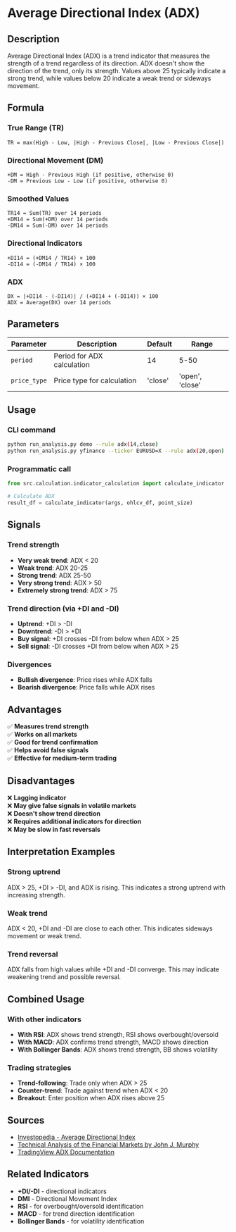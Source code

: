 # Average Directional Index (ADX)

## Description

Average Directional Index (ADX) is a trend indicator that measures the strength of a trend regardless of its direction. ADX doesn't show the direction of the trend, only its strength. Values above 25 typically indicate a strong trend, while values below 20 indicate a weak trend or sideways movement.

## Formula

### True Range (TR)
```
TR = max(High - Low, |High - Previous Close|, |Low - Previous Close|)
```

### Directional Movement (DM)
```
+DM = High - Previous High (if positive, otherwise 0)
-DM = Previous Low - Low (if positive, otherwise 0)
```

### Smoothed Values
```
TR14 = Sum(TR) over 14 periods
+DM14 = Sum(+DM) over 14 periods
-DM14 = Sum(-DM) over 14 periods
```

### Directional Indicators
```
+DI14 = (+DM14 / TR14) × 100
-DI14 = (-DM14 / TR14) × 100
```

### ADX
```
DX = |+DI14 - (-DI14)| / (+DI14 + (-DI14)) × 100
ADX = Average(DX) over 14 periods
```

## Parameters

| Parameter | Description | Default | Range |
|-----------|-------------|---------|-------|
| `period` | Period for ADX calculation | 14 | 5-50 |
| `price_type` | Price type for calculation | 'close' | 'open', 'close' |

## Usage

### CLI command
```bash
python run_analysis.py demo --rule adx(14,close)
python run_analysis.py yfinance --ticker EURUSD=X --rule adx(20,open)
```

### Programmatic call
```python
from src.calculation.indicator_calculation import calculate_indicator

# Calculate ADX
result_df = calculate_indicator(args, ohlcv_df, point_size)
```

## Signals

### Trend strength
- **Very weak trend**: ADX < 20
- **Weak trend**: ADX 20-25
- **Strong trend**: ADX 25-50
- **Very strong trend**: ADX > 50
- **Extremely strong trend**: ADX > 75

### Trend direction (via +DI and -DI)
- **Uptrend**: +DI > -DI
- **Downtrend**: -DI > +DI
- **Buy signal**: +DI crosses -DI from below when ADX > 25
- **Sell signal**: -DI crosses +DI from below when ADX > 25

### Divergences
- **Bullish divergence**: Price rises while ADX falls
- **Bearish divergence**: Price falls while ADX rises

## Advantages

✅ **Measures trend strength**  
✅ **Works on all markets**  
✅ **Good for trend confirmation**  
✅ **Helps avoid false signals**  
✅ **Effective for medium-term trading**  

## Disadvantages

❌ **Lagging indicator**  
❌ **May give false signals in volatile markets**  
❌ **Doesn't show trend direction**  
❌ **Requires additional indicators for direction**  
❌ **May be slow in fast reversals**  

## Interpretation Examples

### Strong uptrend
ADX > 25, +DI > -DI, and ADX is rising. This indicates a strong uptrend with increasing strength.

### Weak trend
ADX < 20, +DI and -DI are close to each other. This indicates sideways movement or weak trend.

### Trend reversal
ADX falls from high values while +DI and -DI converge. This may indicate weakening trend and possible reversal.

## Combined Usage

### With other indicators
- **With RSI**: ADX shows trend strength, RSI shows overbought/oversold
- **With MACD**: ADX confirms trend strength, MACD shows direction
- **With Bollinger Bands**: ADX shows trend strength, BB shows volatility

### Trading strategies
- **Trend-following**: Trade only when ADX > 25
- **Counter-trend**: Trade against trend when ADX < 20
- **Breakout**: Enter position when ADX rises above 25

## Sources

- [Investopedia - Average Directional Index](https://www.investopedia.com/terms/a/adx.asp)
- [Technical Analysis of the Financial Markets by John J. Murphy](https://www.amazon.com/Technical-Analysis-Financial-Markets-Comprehensive/dp/0735200661)
- [TradingView ADX Documentation](https://www.tradingview.com/support/solutions/43000516350-average-directional-index-adx/)

## Related Indicators

- **+DI/-DI** - directional indicators
- **DMI** - Directional Movement Index
- **RSI** - for overbought/oversold identification
- **MACD** - for trend direction identification
- **Bollinger Bands** - for volatility identification 